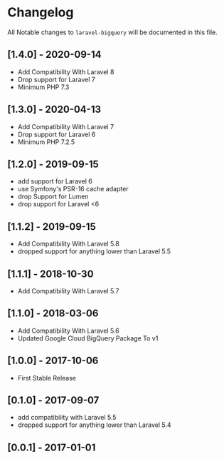 # Changelog

All Notable changes to `laravel-bigquery` will be documented in this file.
## [1.4.0] - 2020-09-14
 - Add Compatibility With Laravel 8
 - Drop support for Laravel 7
 - Minimum PHP 7.3

## [1.3.0] - 2020-04-13
 - Add Compatibility With Laravel 7
 - Drop support for Laravel 6
 - Minimum PHP 7.2.5

## [1.2.0] - 2019-09-15
- add support for Laravel 6
- use Symfony's PSR-16 cache adapter
- drop Support for Lumen
- drop support for Laravel <6

## [1.1.2] - 2019-09-15
 - Add Compatibility With Laravel 5.8
 - dropped support for anything lower than Laravel 5.5

## [1.1.1] - 2018-10-30
 - Add Compatibility With Laravel 5.7

## [1.1.0] - 2018-03-06
 - Add Compatibility With Laravel 5.6
 - Updated Google Cloud BigQuery Package To v1

## [1.0.0] - 2017-10-06
 - First Stable Release

## [0.1.0] - 2017-09-07
 - add compatibility with Laravel 5.5
 - dropped support for anything lower than Laravel 5.4

## [0.0.1] - 2017-01-01
